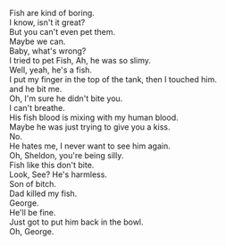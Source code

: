 
Fish are kind of boring.           
I know, isn't it great?          
But you can't even pet them.          
Maybe we can.          
Baby, what's wrong?          
I tried to pet Fish, Ah, he was so slimy.          
Well, yeah, he's a fish.          
I put my finger in the top of the tank, then I touched him.          
and he bit me.          
Oh, I'm sure he didn't bite you.          
I can't breathe.          
His fish blood is mixing with my human blood.          
Maybe he was just trying to give you a kiss.          
No.          
He hates me, I never want to see him again.          
Oh, Sheldon, you're being silly.          
Fish like this don't bite.          
Look, See? He's harmless.          
Son of bitch.          
Dad killed my fish.          
George.          
He'll be fine.          
Just got to put him back in the bowl.          
Oh, George.          



